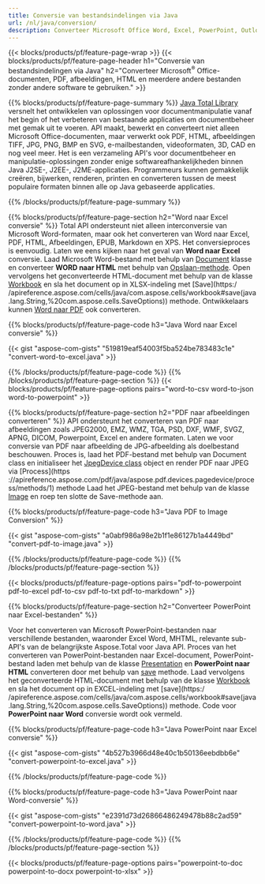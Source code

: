 ```yaml
---
title: Conversie van bestandsindelingen via Java 
url: /nl/java/conversion/
description: Converteer Microsoft Office Word, Excel, PowerPoint, Outlook, PDF, HTML, 3D-afbeeldingen, diagrammen, videoformaten en verschillende andere formaten met slechts enkele regels Java-code.
---
```


{{< blocks/products/pf/feature-page-wrap >}}
{{< blocks/products/pf/feature-page-header h1="Conversie van bestandsindelingen via Java" h2="Converteer Microsoft<sup>&reg;</sup> Office-documenten, PDF, afbeeldingen, HTML en meerdere andere bestanden zonder andere software te gebruiken." >}}

{{% blocks/products/pf/feature-page-summary %}}
[Java Total Library](https://product.aspose.com/total/java/) versnelt het ontwikkelen van oplossingen voor documentmanipulatie vanaf het begin of het verbeteren van bestaande applicaties om documentbeheer met gemak uit te voeren. API maakt, bewerkt en converteert niet alleen Microsoft Office-documenten, maar verwerkt ook PDF, HTML, afbeeldingen TIFF, JPG, PNG, BMP en SVG, e-mailbestanden, videoformaten, 3D, CAD en nog veel meer. Het is een verzameling API's voor documentbeheer en manipulatie-oplossingen zonder enige softwareafhankelijkheden binnen Java J2SE-, J2EE-, J2ME-applicaties. Programmeurs kunnen gemakkelijk creëren, bijwerken, renderen, printen en converteren tussen de meest populaire formaten binnen alle op Java gebaseerde applicaties.

{{% /blocks/products/pf/feature-page-summary  %}}

{{% blocks/products/pf/feature-page-section  h2="Word naar Excel conversie" %}}
Total API ondersteunt niet alleen interconversie van Microsoft Word-formaten, maar ook het converteren van Word naar Excel, PDF, HTML, Afbeeldingen, EPUB, Markdown en XPS. Het conversieproces is eenvoudig. Laten we eens kijken naar het geval van **Word naar Excel** conversie. Laad Microsoft Word-bestand met behulp van [Document](https://reference.aspose.com/words/java/com.aspose.words/Document) klasse en converteer **WORD naar HTML** met behulp van [Opslaan-methode](https://reference.aspose.com/words/java/com.aspose.words/Document#save(java.lang.String,com.aspose.words.SaveOptions)). Open vervolgens het geconverteerde HTML-document met behulp van de klasse [Workbook](https://reference.aspose.com/cells/java/com.aspose.cells/Workbook) en sla het document op in XLSX-indeling met [Save](https:/ /apireference.aspose.com/cells/java/com.aspose.cells/workbook#save(java.lang.String,%20com.aspose.cells.SaveOptions)) methode.
 Ontwikkelaars kunnen [Word naar PDF](https://products.aspose.com/words/java/conversion/word-to-pdf/) ook converteren.


{{% blocks/products/pf/feature-page-code h3="Java Word naar Excel conversie" %}}

{{< gist "aspose-com-gists" "519819eaf54003f5ba524be783483c1e" "convert-word-to-excel.java" >}}

{{% /blocks/products/pf/feature-page-code  %}}
{{% /blocks/products/pf/feature-page-section %}}
{{< blocks/products/pf/feature-page-options pairs="word-to-csv word-to-json word-to-powerpoint" >}}


{{% blocks/products/pf/feature-page-section  h2="PDF naar afbeeldingen converteren" %}}
API ondersteunt het converteren van PDF naar afbeeldingen zoals JPEG2000, EMZ, WMZ, TGA, PSD, DXF, WMF, SVGZ, APNG, DICOM, Powerpoint, Excel en andere formaten. Laten we voor conversie van PDF naar afbeelding de JPG-afbeelding als doelbestand beschouwen. Proces is, laad het PDF-bestand met behulp van Document class en initialiseer het [JpegDevice class](https://reference.aspose.com/pdf/java/aspose.pdf.devices/jpegdevice) object en render PDF naar JPEG via [Process](https ://apireference.aspose.com/pdf/java/aspose.pdf.devices.pagedevice/process/methods/1) methode
Laad het JPEG-bestand met behulp van de klasse [Image](https://reference.aspose.com/imaging/java/aspose.imaging/image) en roep ten slotte de Save-methode aan.

{{% blocks/products/pf/feature-page-code h3="Java PDF to Image Conversion" %}}

{{< gist "aspose-com-gists" "a0abf986a98e2b1f1e86127b1a4449bd" "convert-pdf-to-image.java" >}}


{{% /blocks/products/pf/feature-page-code  %}}
{{% /blocks/products/pf/feature-page-section %}}

{{< blocks/products/pf/feature-page-options pairs="pdf-to-powerpoint pdf-to-excel pdf-to-csv pdf-to-txt pdf-to-markdown" >}}

{{% blocks/products/pf/feature-page-section  h2="Converteer PowerPoint naar Excel-bestanden" %}}

Voor het converteren van Microsoft PowerPoint-bestanden naar verschillende bestanden, waaronder Excel Word, MHTML, relevante sub-API's van de belangrijkste Aspose.Total voor Java API. Proces van het converteren van PowerPoint-bestanden naar Excel-document, PowerPoint-bestand laden met behulp van de klasse [Presentation](https://reference.aspose.com/slides/java/com.aspose.slides/Presentation) en **PowerPoint naar HTML** converteren door met behulp van [save](https://reference.aspose.com/slides/java/com.aspose.slides/Presentation#save-java.lang.String-int-com.aspose.slides.ISaveOptions-) methode. Laad vervolgens het geconverteerde HTML-document met behulp van de klasse [Workbook](https://reference.aspose.com/cells/java/com.aspose.cells/Workbook) en sla het document op in EXCEL-indeling met [save](https:/ /apireference.aspose.com/cells/java/com.aspose.cells/workbook#save(java.lang.String,%20com.aspose.cells.SaveOptions)) methode. Code voor **PowerPoint naar Word** conversie wordt ook vermeld.

{{% blocks/products/pf/feature-page-code h3="Java PowerPoint naar Excel conversie" %}}

{{< gist "aspose-com-gists" "4b527b3966d48e40c1b50136eebdbb6e" "convert-powerpoint-to-excel.java" >}}

{{% /blocks/products/pf/feature-page-code %}}

{{% blocks/products/pf/feature-page-code h3="Java PowerPoint naar Word-conversie" %}}

{{< gist "aspose-com-gists" "e2391d73d26866486249478b88c2ad59" "convert-powerpoint-to-word.java" >}}

{{% /blocks/products/pf/feature-page-code %}}
{{% /blocks/products/pf/feature-page-section %}}

{{< blocks/products/pf/feature-page-options pairs="powerpoint-to-doc powerpoint-to-docx powerpoint-to-xlsx" >}}